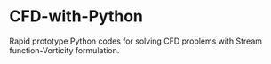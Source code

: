# CFD-with-Python
Rapid prototype Python codes for solving CFD problems with Stream function-Vorticity formulation.

